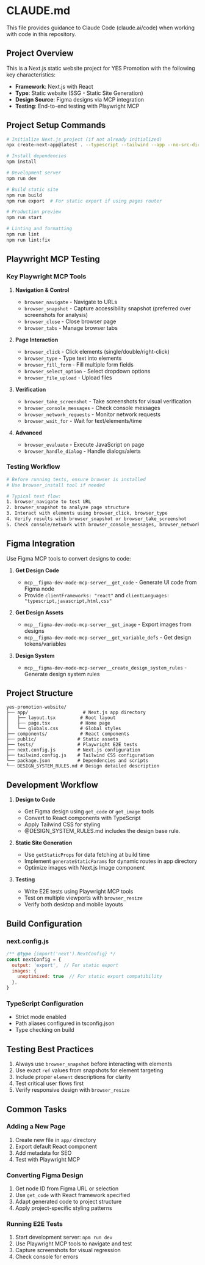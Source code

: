# CLAUDE.md

This file provides guidance to Claude Code (claude.ai/code) when working with code in this repository.

## Project Overview

This is a Next.js static website project for YES Promotion with the following key characteristics:
- **Framework**: Next.js with React
- **Type**: Static website (SSG - Static Site Generation)
- **Design Source**: Figma designs via MCP integration
- **Testing**: End-to-end testing with Playwright MCP

## Project Setup Commands

```bash
# Initialize Next.js project (if not already initialized)
npx create-next-app@latest . --typescript --tailwind --app --no-src-dir

# Install dependencies
npm install

# Development server
npm run dev

# Build static site
npm run build
npm run export  # For static export if using pages router

# Production preview
npm run start

# Linting and formatting
npm run lint
npm run lint:fix
```

## Playwright MCP Testing

### Key Playwright MCP Tools

1. **Navigation & Control**
   - `browser_navigate` - Navigate to URLs
   - `browser_snapshot` - Capture accessibility snapshot (preferred over screenshots for analysis)
   - `browser_close` - Close browser page
   - `browser_tabs` - Manage browser tabs

2. **Page Interaction**
   - `browser_click` - Click elements (single/double/right-click)
   - `browser_type` - Type text into elements
   - `browser_fill_form` - Fill multiple form fields
   - `browser_select_option` - Select dropdown options
   - `browser_file_upload` - Upload files

3. **Verification**
   - `browser_take_screenshot` - Take screenshots for visual verification
   - `browser_console_messages` - Check console messages
   - `browser_network_requests` - Monitor network requests
   - `browser_wait_for` - Wait for text/elements/time

4. **Advanced**
   - `browser_evaluate` - Execute JavaScript on page
   - `browser_handle_dialog` - Handle dialogs/alerts

### Testing Workflow

```bash
# Before running tests, ensure browser is installed
# Use browser_install tool if needed

# Typical test flow:
1. browser_navigate to test URL
2. browser_snapshot to analyze page structure
3. Interact with elements using browser_click, browser_type
4. Verify results with browser_snapshot or browser_take_screenshot
5. Check console/network with browser_console_messages, browser_network_requests
```

## Figma Integration

Use Figma MCP tools to convert designs to code:

1. **Get Design Code**
   - `mcp__figma-dev-mode-mcp-server__get_code` - Generate UI code from Figma node
   - Provide `clientFrameworks: "react"` and `clientLanguages: "typescript,javascript,html,css"`

2. **Get Design Assets**
   - `mcp__figma-dev-mode-mcp-server__get_image` - Export images from designs
   - `mcp__figma-dev-mode-mcp-server__get_variable_defs` - Get design tokens/variables

3. **Design System**
   - `mcp__figma-dev-mode-mcp-server__create_design_system_rules` - Generate design system rules

## Project Structure

```
yes-promotion-website/
├── app/                    # Next.js app directory
│   ├── layout.tsx         # Root layout
│   ├── page.tsx           # Home page
│   └── globals.css        # Global styles
├── components/            # React components
├── public/               # Static assets
├── tests/                # Playwright E2E tests
├── next.config.js        # Next.js configuration
├── tailwind.config.js    # Tailwind CSS configuration
└── package.json          # Dependencies and scripts
└── DESIGN_SYSTEM_RULES.md # Design detailed description
```

## Development Workflow

1. **Design to Code**
   - Get Figma design using `get_code` or `get_image` tools
   - Convert to React components with TypeScript
   - Apply Tailwind CSS for styling
   - @DESIGN_SYSTEM_RULES.md includes the design base rule.

2. **Static Site Generation**
   - Use `getStaticProps` for data fetching at build time
   - Implement `generateStaticParams` for dynamic routes in app directory
   - Optimize images with Next.js Image component

3. **Testing**
   - Write E2E tests using Playwright MCP tools
   - Test on multiple viewports with `browser_resize`
   - Verify both desktop and mobile layouts

## Build Configuration

### next.config.js
```javascript
/** @type {import('next').NextConfig} */
const nextConfig = {
  output: 'export',  // For static export
  images: {
    unoptimized: true  // For static export compatibility
  },
}
```

### TypeScript Configuration
- Strict mode enabled
- Path aliases configured in tsconfig.json
- Type checking on build

## Testing Best Practices

1. Always use `browser_snapshot` before interacting with elements
2. Use exact `ref` values from snapshots for element targeting
3. Include proper `element` descriptions for clarity
4. Test critical user flows first
5. Verify responsive design with `browser_resize`

## Common Tasks

### Adding a New Page
1. Create new file in `app/` directory
2. Export default React component
3. Add metadata for SEO
4. Test with Playwright MCP

### Converting Figma Design
1. Get node ID from Figma URL or selection
2. Use `get_code` with React framework specified
3. Adapt generated code to project structure
4. Apply project-specific styling patterns

### Running E2E Tests
1. Start development server: `npm run dev`
2. Use Playwright MCP tools to navigate and test
3. Capture screenshots for visual regression
4. Check console for errors